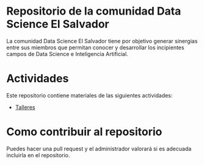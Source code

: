 # Repositorio de la comunidad Data Science El Salvador

La comunidad Data Science El Salvador tiene por objetivo 
generar sinergias entre sus miembros que permitan conocer 
y desarrollar los incipientes campos de Data Science e 
Inteligencia Artificial. 

# Actividades 
Este repositorio contiene materiales de las siguientes
actividades:

* [Talleres](https://github.com/Data-Science-El-Salvador/data-science-sv/tree/master/talleres)


# Como contribuir al repositorio
Puedes hacer una pull request y el administrador valorará si 
es adecuada incluirla en el repositorio. 
